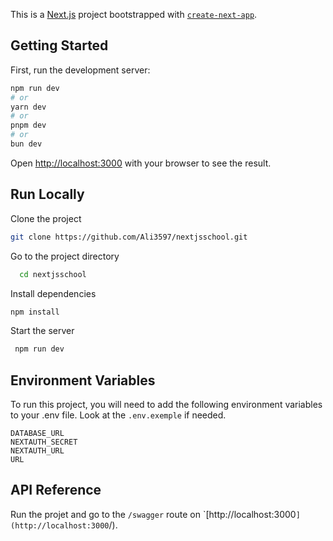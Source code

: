 This is a [Next.js](https://nextjs.org/) project bootstrapped with [`create-next-app`](https://github.com/vercel/next.js/tree/canary/packages/create-next-app).

## Getting Started

First, run the development server:

```bash
npm run dev
# or
yarn dev
# or
pnpm dev
# or
bun dev
```

Open [http://localhost:3000](http://localhost:3000) with your browser to see the result.


## Run Locally
Clone the project

```bash
git clone https://github.com/Ali3597/nextjsschool.git
```


Go to the project directory

```bash
  cd nextjsschool
```

Install dependencies

```bash
npm install
```

Start the server

```bash
 npm run dev
```

## Environment Variables

To run this project, you will need to add the following environment variables to your .env file. Look at the `.env.exemple` if needed.

```
DATABASE_URL
NEXTAUTH_SECRET
NEXTAUTH_URL
URL 
```

## API Reference

Run the projet and go to the `/swagger` route on `[http://localhost:3000``](http://localhost:3000``/).